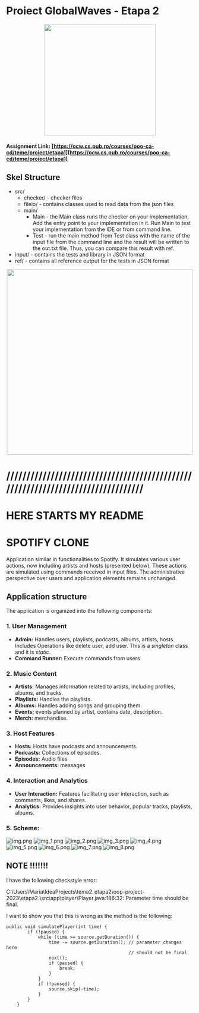 # Proiect GlobalWaves  - Etapa 2

<div align="center"><img src="https://tenor.com/view/listening-to-music-spongebob-gif-8009182.gif" width="300px"></div>

#### Assignment Link: [https://ocw.cs.pub.ro/courses/poo-ca-cd/teme/proiect/etapa1](https://ocw.cs.pub.ro/courses/poo-ca-cd/teme/proiect/etapa1)


## Skel Structure

* src/
  * checker/ - checker files
  * fileio/ - contains classes used to read data from the json files
  * main/
      * Main - the Main class runs the checker on your implementation. Add the entry point to your implementation in it. Run Main to test your implementation from the IDE or from command line.
      * Test - run the main method from Test class with the name of the input file from the command line and the result will be written
        to the out.txt file. Thus, you can compare this result with ref.
* input/ - contains the tests and library in JSON format
* ref/ - contains all reference output for the tests in JSON format

<div align="center"><img src="https://tenor.com/view/homework-time-gif-24854817.gif" width="500px"></div>

# ////////////////////////////////////////////////////////////////////////////////
# HERE STARTS MY README

# SPOTIFY CLONE

Application similar in functionalities 
to Spotify. It simulates various user actions, now including artists and hosts 
(presented below). These actions are simulated using commands received in
input files. The administrative perspective over users and application elements
remains unchanged.

## Application structure


The application is organized into the following components:

### 1. User Management

- **Admin:** Handles users, playlists, podcasts, albums, artists, hosts. 
Includes Operations like delete user, add user. This is a *singleton* class and it is *static*.
- **Command Runner:** Execute commands from users.

### 2. Music Content

- **Artists:** Manages information related to artists, including profiles, albums, and tracks.
- **Playlists:** Handles the playlists.
- **Albums:** Handles adding songs and grouping them.
- **Events:** events planned by artist, contains date, description.
- **Merch:** merchandise.

### 3. Host Features

- **Hosts:** Hosts have podcasts and announcements.
- **Podcasts:** Collections of episodes.
- **Episodes:** Audio files
- **Announcements:** messages


### 4. Interaction and Analytics

- **User Interaction:** Features facilitating user interaction, such as comments, likes, and shares.
- **Analytics:** Provides insights into user behavior, popular tracks, playlists, albums.

### 5. Scheme:

![img.png](img.png)
![img_1.png](img_1.png)
![img_2.png](img_2.png)
![img_3.png](img_3.png)
![img_4.png](img_4.png)
![img_5.png](img_5.png)
![img_6.png](img_6.png)
![img_7.png](img_7.png)
![img_8.png](img_8.png)


## NOTE !!!!!!!

I have the following checkstyle error:

C:\Users\Maria\IdeaProjects\tema2_etapa2\oop-project-2023\etapa2\.\src\app\player\Player.java:186:32: Parameter time should be final.

I want to show you that this is wrong as the method is the following:
```
public void simulatePlayer(int time) {
        if (!paused) {
            while (time >= source.getDuration()) {
                time -= source.getDuration(); // parameter changes here
                                              // should not be final
                next();
                if (paused) {
                    break;
                }
            }
            if (!paused) {
                source.skip(-time);
            }
        }
    }
```